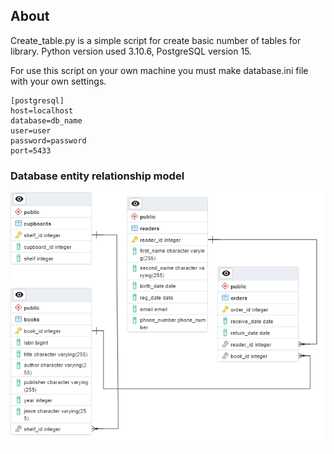 ## About

Create_table.py is a simple script for create basic number of tables for library. Python version used 3.10.6, PostgreSQL version 15.

For use this script on your own machine you must make database.ini file with your own settings. 

```
[postgresql]
host=localhost
database=db_name
user=user
password=password
port=5433
```

### Database entity relationship model
![Database ER model](assets/images/erd.png)
